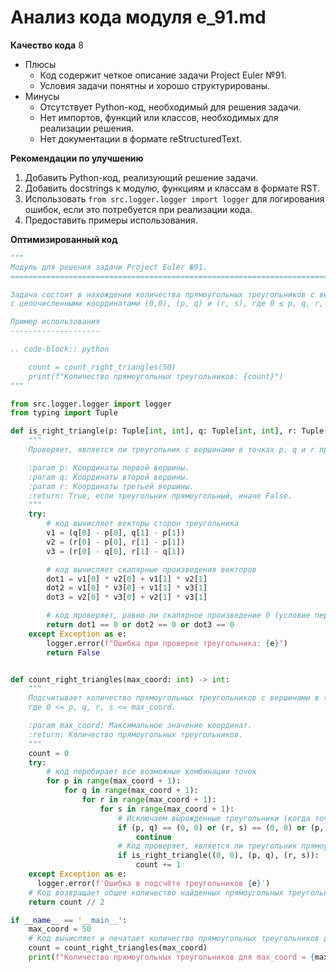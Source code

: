 # Анализ кода модуля e_91.md

**Качество кода**
8
- Плюсы
    - Код содержит четкое описание задачи Project Euler №91.
    - Условия задачи понятны и хорошо структурированы.
- Минусы
    - Отсутствует Python-код, необходимый для решения задачи.
    - Нет импортов, функций или классов, необходимых для реализации решения.
    - Нет документации в формате reStructuredText.

**Рекомендации по улучшению**
1.  Добавить Python-код, реализующий решение задачи.
2.  Добавить docstrings к модулю, функциям и классам в формате RST.
3.  Использовать `from src.logger.logger import logger` для логирования ошибок, если это потребуется при реализации кода.
4.  Предоставить примеры использования.

**Оптимизированный код**
```python
"""
Модуль для решения задачи Project Euler №91.
=========================================================================================

Задача состоит в нахождении количества прямоугольных треугольников с вершинами в точках
с целочисленными координатами (0,0), (p, q) и (r, s), где 0 ≤ p, q, r, s ≤ 50.

Пример использования
--------------------

.. code-block:: python

    count = count_right_triangles(50)
    print(f"Количество прямоугольных треугольников: {count}")
"""

from src.logger.logger import logger
from typing import Tuple

def is_right_triangle(p: Tuple[int, int], q: Tuple[int, int], r: Tuple[int, int]) -> bool:
    """
    Проверяет, является ли треугольник с вершинами в точках p, q и r прямоугольным.

    :param p: Координаты первой вершины.
    :param q: Координаты второй вершины.
    :param r: Координаты третьей вершины.
    :return: True, если треугольник прямоугольный, иначе False.
    """
    try:
        # код вычисляет векторы сторон треугольника
        v1 = (q[0] - p[0], q[1] - p[1])
        v2 = (r[0] - p[0], r[1] - p[1])
        v3 = (r[0] - q[0], r[1] - q[1])

        # код вычисляет скалярные произведения векторов
        dot1 = v1[0] * v2[0] + v1[1] * v2[1]
        dot2 = v1[0] * v3[0] + v1[1] * v3[1]
        dot3 = v2[0] * v3[0] + v2[1] * v3[1]

        # код проверяет, равно ли скалярное произведение 0 (условие перпендикулярности)
        return dot1 == 0 or dot2 == 0 or dot3 == 0
    except Exception as e:
        logger.error(f"Ошибка при проверке треугольника: {e}")
        return False


def count_right_triangles(max_coord: int) -> int:
    """
    Подсчитывает количество прямоугольных треугольников с вершинами в (0,0), (p, q) и (r, s),
    где 0 <= p, q, r, s <= max_coord.

    :param max_coord: Максимальное значение координат.
    :return: Количество прямоугольных треугольников.
    """
    count = 0
    try:
        # код перебирает все возможные комбинации точек
        for p in range(max_coord + 1):
            for q in range(max_coord + 1):
                for r in range(max_coord + 1):
                    for s in range(max_coord + 1):
                        # Исключаем вырожденные треугольники (когда точки совпадают)
                        if (p, q) == (0, 0) or (r, s) == (0, 0) or (p, q) == (r, s):
                            continue
                        # Код проверяет, является ли треугольник прямоугольным
                        if is_right_triangle((0, 0), (p, q), (r, s)):
                            count += 1
    except Exception as e:
      logger.error(f'Ошибка в подсчёте треугольников {e}')
    # Код возвращает общее количество найденных прямоугольных треугольников, деленное на 2 для устранения дубликатов.
    return count // 2

if __name__ == '__main__':
    max_coord = 50
    # Код вычисляет и печатает количество прямоугольных треугольников для max_coord = 50
    count = count_right_triangles(max_coord)
    print(f"Количество прямоугольных треугольников для max_coord = {max_coord}: {count}")

```